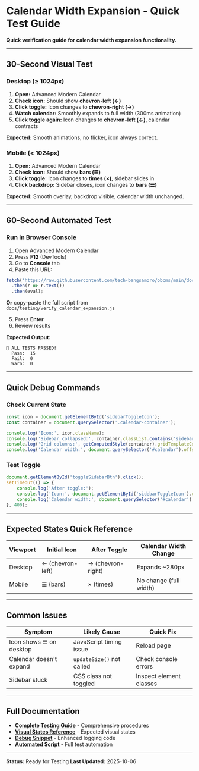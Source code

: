 # Calendar Width Expansion - Quick Test Guide

**Quick verification guide for calendar width expansion functionality.**

---

## 30-Second Visual Test

### Desktop (≥ 1024px)

1. **Open:** Advanced Modern Calendar
2. **Check icon:** Should show **chevron-left (←)**
3. **Click toggle:** Icon changes to **chevron-right (→)**
4. **Watch calendar:** Smoothly expands to full width (300ms animation)
5. **Click toggle again:** Icon changes to **chevron-left (←)**, calendar contracts

**Expected:** Smooth animations, no flicker, icon always correct.

### Mobile (< 1024px)

1. **Open:** Advanced Modern Calendar
2. **Check icon:** Should show **bars (☰)**
3. **Click toggle:** Icon changes to **times (×)**, sidebar slides in
4. **Click backdrop:** Sidebar closes, icon changes to **bars (☰)**

**Expected:** Smooth overlay, backdrop visible, calendar width unchanged.

---

## 60-Second Automated Test

### Run in Browser Console

1. Open Advanced Modern Calendar
2. Press **F12** (DevTools)
3. Go to **Console** tab
4. Paste this URL:

```javascript
fetch('https://raw.githubusercontent.com/tech-bangsamoro/obcms/main/docs/testing/verify_calendar_expansion.js')
  .then(r => r.text())
  .then(eval);
```

**Or** copy-paste the full script from `docs/testing/verify_calendar_expansion.js`

5. Press **Enter**
6. Review results

**Expected Output:**
```
🎉 ALL TESTS PASSED!
  Pass:  15
  Fail:  0
  Warn:  0
```

---

## Quick Debug Commands

### Check Current State

```javascript
const icon = document.getElementById('sidebarToggleIcon');
const container = document.querySelector('.calendar-container');

console.log('Icon:', icon.className);
console.log('Sidebar collapsed:', container.classList.contains('sidebar-collapsed'));
console.log('Grid columns:', getComputedStyle(container).gridTemplateColumns);
console.log('Calendar width:', document.querySelector('#calendar').offsetWidth + 'px');
```

### Test Toggle

```javascript
document.getElementById('toggleSidebarBtn').click();
setTimeout(() => {
    console.log('After toggle:');
    console.log('Icon:', document.getElementById('sidebarToggleIcon').className);
    console.log('Calendar width:', document.querySelector('#calendar').offsetWidth + 'px');
}, 400);
```

---

## Expected States Quick Reference

| Viewport | Initial Icon | After Toggle | Calendar Width Change |
|----------|--------------|--------------|----------------------|
| Desktop  | ← (chevron-left) | → (chevron-right) | Expands ~280px |
| Mobile   | ☰ (bars)     | × (times)    | No change (full width) |

---

## Common Issues

| Symptom | Likely Cause | Quick Fix |
|---------|-------------|-----------|
| Icon shows ☰ on desktop | JavaScript timing issue | Reload page |
| Calendar doesn't expand | `updateSize()` not called | Check console errors |
| Sidebar stuck | CSS class not toggled | Inspect element classes |

---

## Full Documentation

- **[Complete Testing Guide](CALENDAR_WIDTH_EXPANSION_TESTING_GUIDE.md)** - Comprehensive procedures
- **[Visual States Reference](CALENDAR_VISUAL_STATES_REFERENCE.md)** - Expected visual states
- **[Debug Snippet](CALENDAR_DEBUG_SNIPPET.md)** - Enhanced logging code
- **[Automated Script](verify_calendar_expansion.js)** - Full test automation

---

**Status:** Ready for Testing
**Last Updated:** 2025-10-06
